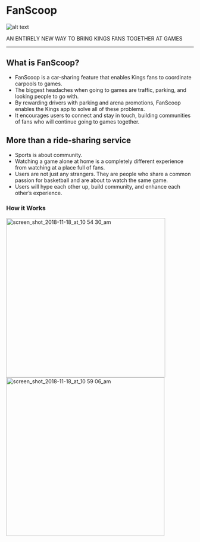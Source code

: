 # FanScoop
![alt text](https://d1si3tbndbzwz9.cloudfront.net/basketball/team/20/logo.png)

AN ENTIRELY NEW WAY TO BRING KINGS FANS TOGETHER AT GAMES

---
## What is FanScoop?
- FanScoop is a car-sharing feature that enables Kings fans to coordinate carpools to games. 
- The biggest headaches when going to games are traffic, parking,  and looking people to go with.
- By rewarding drivers with parking and arena promotions,  FanScoop enables the Kings app to solve all of these problems.
- It encourages users to connect and stay in touch, building communities of fans who will continue going to games together.

## More than a ride-sharing service
- Sports is about community.
- Watching a game alone at home is a completely different experience from watching at a place full of fans.
- Users are not just any strangers. They are people who share a common passion for basketball and are about to watch the same game.
- Users will hype each other up, build community, and enhance each other’s experience.

### How it Works

<img width="427" alt="screen_shot_2018-11-18_at_10 54 30_am" src="https://user-images.githubusercontent.com/12979345/48827353-e2d34380-ed21-11e8-879e-3efb74531768.png">
<img width="425" alt="screen_shot_2018-11-18_at_10 59 06_am" src="https://user-images.githubusercontent.com/12979345/48827356-e4047080-ed21-11e8-8f67-988df32ee918.png">

